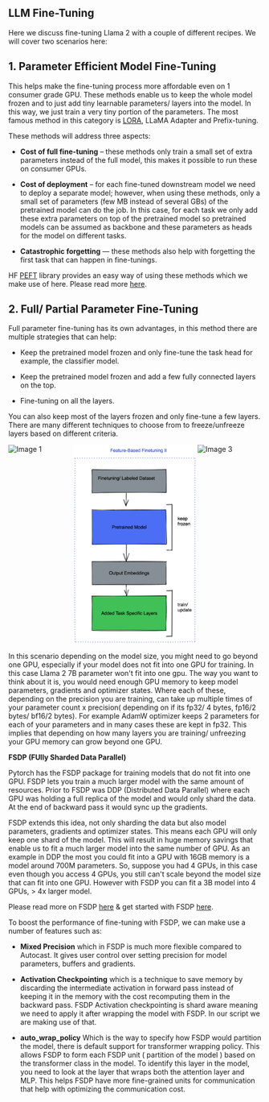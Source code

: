 ## LLM Fine-Tuning

Here we discuss fine-tuning Llama 2 with a couple of different recipes. We will cover two scenarios here:


## 1. **Parameter Efficient Model Fine-Tuning**
 This helps make the fine-tuning process more affordable even on 1 consumer grade GPU. These methods enable us to keep the whole model frozen and to just add tiny learnable parameters/ layers into the model. In this way, we just train a very tiny portion of the parameters. The most famous method in this category is [LORA](https://arxiv.org/pdf/2106.09685.pdf), LLaMA Adapter and Prefix-tuning.


These methods will address three aspects:


- **Cost of full fine-tuning** – these methods only train a small set of extra parameters instead of the full model, this makes it possible to run these on consumer GPUs.

- **Cost of deployment** – for each fine-tuned downstream model we need to deploy a separate model; however, when using these methods, only a small set of parameters (few MB instead of several GBs) of the pretrained model can do the job. In this case, for each task we only add these extra parameters on top of the pretrained model so pretrained models can be assumed as backbone and these parameters as heads for the model on different tasks.

- **Catastrophic forgetting** — these methods also help with forgetting the first task that can happen in fine-tunings.

HF [PEFT](https://github.com/huggingface/peft) library provides an easy way of using these methods which we make use of here. Please read more [here](https://huggingface.co/blog/peft).



## 2. **Full/ Partial Parameter Fine-Tuning**

Full parameter fine-tuning has its own advantages, in this method there are multiple strategies that can help:

-  Keep the pretrained model frozen and only fine-tune the task head for example, the classifier model.


-  Keep the pretrained model frozen and add a few fully connected layers on the top.


-  Fine-tuning on all the layers.

You can also keep most of the layers frozen and only fine-tune a few layers. There are many different techniques to choose from to freeze/unfreeze layers based on different criteria.

<div style="display: flex;">
    <img src="./images/feature-based_FN.png" alt="Image 1" width="250" />
    <img src="./images/feature-based_FN_2.png" alt="Image 2" width="250" />
    <img src="./images/full-param-FN.png" alt="Image 3" width="250" />
</div>



In this scenario depending on the model size, you might need to go beyond one GPU, especially if your model does not fit into one GPU for training. In this case Llama 2 7B parameter won't fit into one gpu.
The way you want to think about it is, you would need enough GPU memory to keep model parameters, gradients and optimizer states. Where each of these, depending on the precision you are training, can take up multiple times of your parameter count x precision( depending on if its fp32/ 4 bytes, fp16/2 bytes/ bf16/2 bytes).
For example AdamW optimizer keeps 2 parameters for each of your parameters and in many cases these are kept in fp32. This implies that depending on how many layers you are training/ unfreezing your GPU memory can grow beyond one GPU.

**FSDP (FUlly Sharded Data Parallel)**


Pytorch has the FSDP package for training models that do not fit into one GPU. FSDP lets you train a much larger model with the same amount of resources. Prior to FSDP was DDP (Distributed Data Parallel) where each GPU was holding a full replica of the model and would only shard the data. At the end of backward pass it would sync up the gradients.

FSDP extends this idea, not only sharding the data but also model parameters, gradients and optimizer states. This means each GPU will only keep one shard of the model. This will result in huge memory savings that enable us to fit a much larger model into the same number of GPU. As an example in DDP the most you could fit into a GPU with 16GB memory is a model around 700M parameters. So, suppose you had 4 GPUs, in this case even though you access 4 GPUs, you still can't scale beyond the model size that can fit into one GPU. However with FSDP you can fit a 3B model into 4 GPUs, > 4x larger model.


Please read more on FSDP [here](https://engineering.fb.com/2021/07/15/open-source/fsdp/) & get started with FSDP [here](https://pytorch.org/tutorials/intermediate/FSDP_tutorial.html).


To boost the performance of fine-tuning with FSDP, we can make use a number of features such as:

- **Mixed Precision** which in FSDP is much more flexible compared to Autocast. It gives user control over setting precision for model parameters, buffers and gradients.

- **Activation Checkpointing**  which is a technique to save memory by discarding the intermediate activation in forward pass instead of keeping it in the memory with the cost recomputing them in the backward pass. FSDP Activation checkpointing is shard aware meaning we need to apply it after wrapping the model with FSDP. In our script we are making use of that.

- **auto_wrap_policy** Which is the way to specify how FSDP would partition the model, there is default support for transformer wrapping policy. This allows FSDP to form each FSDP unit ( partition of the  model ) based on the transformer class in the model. To identify this layer in the model, you need to look at the layer that wraps both the attention layer and  MLP. This helps FSDP have more fine-grained units for communication that help with optimizing the communication cost.

